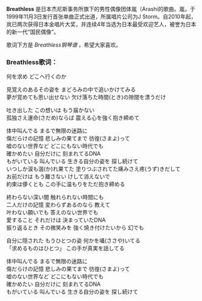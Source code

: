

**Breathless** 是日本杰尼斯事务所旗下的男性偶像团体嵐（Arashi的歌曲。嵐，于1999年11月3日发行首张单曲正式出道，所属唱片公司为J
Storm。自2010年起，岚已两次获得日本金唱片大奖，并连续4年当选为日本最受欢迎艺人，被誉为日本的新一代“国民偶像”。

  
歌词下方是 _Breathless钢琴谱_ ，希望大家喜欢。

### Breathless歌词：

何を求め どこへ行くのか

見覚えのあるその姿を まどろみの中で追いかけてみる  
夢が覚めても思い出せない 欠け落ちた時間(とき)の隙間を漂うだけ

吐き出した この想いは もう届かない  
孤独さえ運命(さだめ)ならば 震える心を強く抱き締めて

体中叫んでる まるで無限の迷路に  
傷だらけの記憶 悲しみの果てまで 彷徨(さまよ)って  
嘘のない世界など どこにもない時代でも  
確かめたい 自分だけに 刻まれてるDNA  
もがいている 叫んでいる 生きる自分の姿を 探し続けて  
いつしか涙も涸(か)れ果てた 塗りつぶされてた痛みさえ疼(うず)きだして  
お前だけは もう離さない けして消えないで  
約束は儚くとも この手に温もりをただ抱き締める

終わらない深い闇 触れられない時間にも  
二人だけの記憶 変わらずあるのなら 教えて  
叶わない願いでも 答えのない世界でも  
愛すること それだけは 決まっていたDNA  
振り返るとき その微笑みを 強く焼き付けたいから 幻でも

自分に隠された もうひとつの姿 何かを囁(ささや)いてる  
「求めるものはひとつ」 この手が真実を話してる

体中叫んでる まるで無限の迷路に  
傷だらけの記憶 悲しみの果てまで 彷徨(さまよ)って  
嘘のない世界など どこにもない時代でも  
確かめたい 自分だけに 刻まれてるDNA  
もがいている 叫んでいる 生きる自分の姿を 探し続けて

